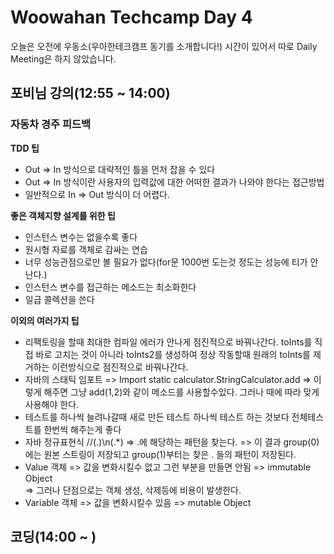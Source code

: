 # Woowahan Techcamp Day 4

오늘은 오전에 우동소(우아한테크캠프 동기를 소개합니다!) 시간이 있어서 따로 Daily Meeting은 하지 않았습니다. 

## 포비님 강의(12:55 ~ 14:00)

### **자동차 경주 피드백**

**TDD 팁** 

- Out => In 방식으로 대략적인 틀을 먼저 잡을 수 있다  
- Out => In 방식이란 사용자의 입력값에 대한 어떠한 결과가 나와야 한다는 접근방법  
- 일반적으로 In => Out 방식이 더 어렵다.

**좋은 객체지향 설계를 위한 팁**  

- 인스턴스 변수는 없을수록 좋다   
- 원시형 자료를 객체로 감싸는 연습  
- 너무 성능관점으로만 볼 필요가 없다(for문 1000번 도는것 정도는 성능에 티가 안난다.)  
- 인스턴스 변수를 접근하는 메소드는 최소화한다 
- 일급 콜렉션을 쓴다
 
**이외의 여러가지 팁**  

- 리팩토링을 할때 최대한 컴파일 에러가 안나게 점진적으로 바꿔나간다. toInts를 직접 바로 고치는 것이 아니라 toInts2를 생성하여 정상 작동할때 원래의 toInts를 제거하는 이런방식으로 점진적으로 바꿔나간다.  
- 자바의 스태틱 임포트 => Import static calculator.StringCalculator.add => 이렇게 해주면 그냥 add(1,2)와 같이 메소드를 사용할수있다. 그러나 때에 따라 맞게 사용해야 한다.   
- 테스트를 하나씩 늘려나갈때 새로 만든 테스트 하나씩 테스트 하는 것보다 전체테스트를 한번씩 해주는게 좋다  
- 자바 정규표현식 //(.)\n(.*) => .에 해당하는 패턴을 찾는다. => 이 결과 group(0)에는 원본 스트링이 저장되고 group(1)부터는 찾은 . 들의 패턴이 저장된다.   
- Value 객체 => 값을 변화시킬수 없고 그런 부분을 만들면 안됨 => immutable Object  
  => 그러나 단점으로는 객체 생성, 삭제등에 비용이 발생한다. 
- Variable 객체 => 값을 변화시킬수 있음 => mutable Object


## 코딩(14:00 ~ )